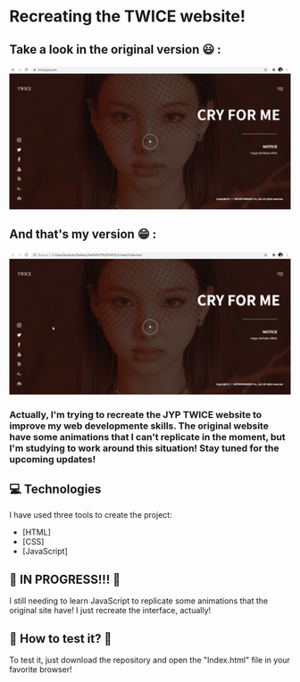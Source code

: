 # Recreating the TWICE website!

## Take a look in the original version :smiley: :

![Original-one](https://github.com/LeoHPC/Recreating-JYP-TWICE-Site/blob/main/Content/img/original-version.gif)

## And that's my version :grin: :

![My-version](https://github.com/LeoHPC/Recreating-JYP-TWICE-Site/blob/main/Content/img/my-version.gif)

### Actually, I'm trying to recreate the JYP TWICE website to improve my web developmente skills. The original website have some animations that I can't replicate in the moment, but I'm studying to work around this situation! Stay tuned for the upcoming updates! 

## 💻 Technologies

I have used three tools to create the project:

- [HTML]
- [CSS]
- [JavaScript]

## :construction: IN PROGRESS!!! :construction:

I still needing to learn JavaScript to replicate some animations that the original site have! I just recreate the interface, actually!

## :iphone: How to test it? :iphone:

To test it, just download the repository and open the "Index.html" file in your favorite browser!
